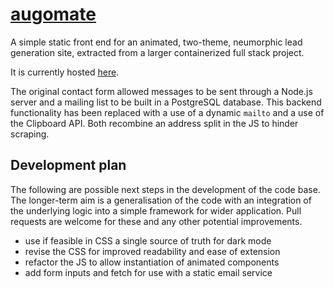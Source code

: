 # [augomate](https://barcek.github.io/augomate/)

A simple static front end for an animated, two-theme, neumorphic lead generation site, extracted from a larger containerized full stack project.

It is currently hosted [here](https://barcek.github.io/augomate/).

The original contact form allowed messages to be sent through a Node.js server and a mailing list to be built in a PostgreSQL database. This backend functionality has been replaced with a use of a dynamic `mailto` and a use of the Clipboard API. Both recombine an address split in the JS to hinder scraping.

## Development plan

The following are possible next steps in the development of the code base. The longer-term aim is a generalisation of the code with an integration of the underlying logic into a simple framework for wider application. Pull requests are welcome for these and any other potential improvements.

- use if feasible in CSS a single source of truth for dark mode
- revise the CSS for improved readability and ease of extension
- refactor the JS to allow instantiation of animated components
- add form inputs and fetch for use with a static email service
